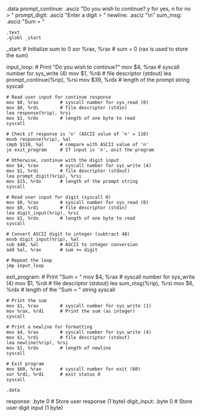 .data
prompt_continue:   .asciz "Do you wish to continue? y for yes, n for no > "
prompt_digit:      .asciz "Enter a digit > "
newline:           .asciz "\n"
sum_msg:           .asciz "Sum = "

    .text
    .globl _start

_start:
    # Initialize sum to 0
    xor %rax, %rax      # sum = 0 (rax is used to store the sum)

input_loop:
    # Print "Do you wish to continue?"
    mov $4, %rax        # syscall number for sys_write (4)
    mov $1, %rdi        # file descriptor (stdout)
    lea prompt_continue(%rip), %rsi
    mov $39, %rdx       # length of the prompt string
    syscall

    # Read user input for continue response
    mov $0, %rax        # syscall number for sys_read (0)
    mov $0, %rdi        # file descriptor (stdin)
    lea response(%rip), %rsi
    mov $1, %rdx        # length of one byte to read
    syscall

    # Check if response is 'n' (ASCII value of 'n' = 110)
    movb response(%rip), %al
    cmpb $110, %al      # compare with ASCII value of 'n'
    je exit_program     # If input is 'n', exit the program

    # Otherwise, continue with the digit input
    mov $4, %rax        # syscall number for sys_write (4)
    mov $1, %rdi        # file descriptor (stdout)
    lea prompt_digit(%rip), %rsi
    mov $15, %rdx       # length of the prompt string
    syscall

    # Read user input for digit (syscall 0)
    mov $0, %rax        # syscall number for sys_read (0)
    mov $0, %rdi        # file descriptor (stdin)
    lea digit_input(%rip), %rsi
    mov $1, %rdx        # length of one byte to read
    syscall

    # Convert ASCII digit to integer (subtract 48)
    movb digit_input(%rip), %al
    sub $48, %al        # ASCII to integer conversion
    add %al, %rax       # sum += digit

    # Repeat the loop
    jmp input_loop

exit_program:
    # Print "Sum = "
    mov $4, %rax        # syscall number for sys_write (4)
    mov $1, %rdi        # file descriptor (stdout)
    lea sum_msg(%rip), %rsi
    mov $6, %rdx        # length of the "Sum = " string
    syscall

    # Print the sum
    mov $1, %rax        # syscall number for sys_write (1)
    mov %rax, %rdi      # Print the sum (as integer)
    syscall

    # Print a newline for formatting
    mov $4, %rax        # syscall number for sys_write (4)
    mov $1, %rdi        # file descriptor (stdout)
    lea newline(%rip), %rsi
    mov $1, %rdx        # length of newline
    syscall

    # Exit program
    mov $60, %rax       # syscall number for exit (60)
    xor %rdi, %rdi      # exit status 0
    syscall

    .data
response: .byte 0       # Store user response (1 byte)
digit_input: .byte 0    # Store user digit input (1 byte)
